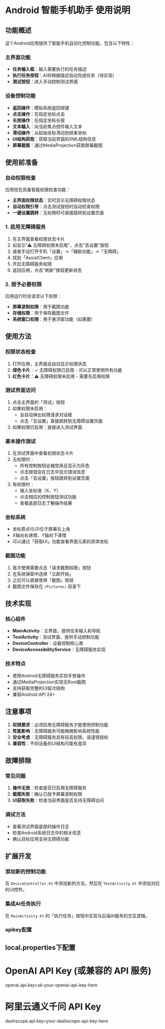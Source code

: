 # Android 智能手机助手 使用说明

## 功能概述

这个Android应用提供了智能手机自动化控制功能，包含以下特性：

### 主界面功能
- **任务输入框**：输入需要执行的任务描述
- **执行任务按钮**：AI将根据描述自动完成任务（待实现）
- **测试按钮**：进入手动控制测试界面

### 设备控制功能
- **返回操作**：模拟系统返回按键
- **点击操作**：在指定坐标点击
- **长按操作**：在指定坐标长按
- **文本输入**：向当前焦点控件输入文本
- **滑动操作**：从起始坐标滑动到结束坐标
- **UI结构获取**：获取当前界面的XML结构信息
- **屏幕截图**：通过MediaProjection获取屏幕截图

## 使用前准备

### 自动权限检查
应用现在具备智能权限检查功能：
- **主界面权限状态**：实时显示无障碍权限状态
- **自动权限引导**：点击测试按钮时自动检查权限
- **一键设置跳转**：无权限时可直接跳转到设置页面

### 1. 启用无障碍服务
1. 在主界面查看权限状态卡片
2. 如显示"⚠ 无障碍权限未启用"，点击"去设置"按钮
3. 或者手动打开手机「设置」→「辅助功能」→「无障碍」
4. 找到「AssistClient」应用
5. 开启无障碍服务权限
6. 返回应用，点击"刷新"按钮更新状态

### 2. 授予必要权限
应用运行时会请求以下权限：
- **屏幕录制权限**：用于截图功能
- **存储权限**：用于保存截图文件
- **系统窗口权限**：用于悬浮窗功能（如需要）

## 使用方法

### 权限状态检查
1. 打开应用，主界面会自动显示权限状态
2. **绿色卡片**：✓ 无障碍权限已启用 - 可以正常使用所有功能
3. **红色卡片**：⚠ 无障碍权限未启用 - 需要先启用权限

### 测试界面访问
1. 点击主界面的「测试」按钮
2. 如果权限未启用：
   - 会自动弹出权限请求对话框
   - 点击「去设置」直接跳转到无障碍设置页面
3. 如果权限已启用：直接进入测试界面

### 基本操作测试
1. 在测试界面中查看权限状态卡片
2. 无权限时：
   - 所有控制按钮会被禁用且显示为灰色
   - 点击按钮会在日志中显示错误信息
   - 点击「去设置」按钮跳转到设置页面
3. 有权限时：
   - 输入坐标值（X、Y）
   - 点击相应的控制按钮测试功能
   - 查看底部日志了解操作结果

### 坐标系统
- 坐标原点(0,0)位于屏幕左上角
- X轴向右递增，Y轴向下递增
- 可以通过「获取UI」功能查看界面元素的具体坐标

### 截图功能
1. 首次使用需要点击「请求截图权限」按钮
2. 在系统弹窗中选择「立即开始」
3. 之后可以直接使用「截图」按钮
4. 截图文件保存在 `/Pictures/` 目录下

## 技术实现

### 核心组件
- **MainActivity**：主界面，提供任务输入和导航
- **TestActivity**：测试界面，提供手动控制功能
- **DeviceController**：设备控制核心类
- **DeviceAccessibilityService**：无障碍服务实现

### 技术特点
- 使用Android无障碍服务实现手势操作
- 通过MediaProjection实现无Root截图
- 支持获取完整的UI层次结构
- 兼容Android API 24+

## 注意事项

1. **权限要求**：必须启用无障碍服务才能使用控制功能
2. **性能影响**：无障碍服务可能略微影响系统性能
3. **安全考虑**：无障碍服务具有较高权限，请谨慎授权
4. **兼容性**：不同设备的UI结构可能有差异

## 故障排除

### 常见问题
1. **操作无效**：检查是否已启用无障碍服务
2. **截图失败**：确认已授予屏幕录制权限
3. **UI获取失败**：检查当前界面是否支持无障碍访问

### 调试方法
- 查看测试界面底部的操作日志
- 检查Android系统日志中的相关信息
- 确认目标应用支持无障碍功能

## 扩展开发

### 添加新的控制功能
在 `DeviceController.kt` 中添加新的方法，然后在 `TestActivity.kt` 中添加对应的UI控件。

### 集成AI任务执行
在 `MainActivity.kt` 的「执行任务」按钮中实现与后端AI服务的交互逻辑。

### apikey配置

## local.properties下配置

# OpenAI API Key (或兼容的 API 服务)
openai.api.key=sk-your-openai-api-key-here

# 阿里云通义千问 API Key
dashscope.api.key=your-dashscope-api-key-here